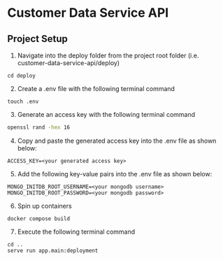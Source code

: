# Customer Data Service API

## Project Setup

1. Navigate into the deploy folder from the project root folder (i.e. customer-data-service-api/deploy)
```shell
cd deploy
```

2. Create a .env file with the following terminal command
```shell
touch .env
```

3. Generate an access key with the following terminal command
```sh
openssl rand -hex 16
```

4. Copy and paste the generated access key into the .env file as shown below:
```
ACCESS_KEY=<your generated access key>
```

5. Add the following key-value pairs into the .env file as shown below:
```
MONGO_INITDB_ROOT_USERNAME=<your mongodb username>
MONGO_INITDB_ROOT_PASSWORD=<your mongodb password>
```

6. Spin up containers
```
docker compose build
```

7. Execute the following terminal command
```shell
cd ..
serve run app.main:deployment
```